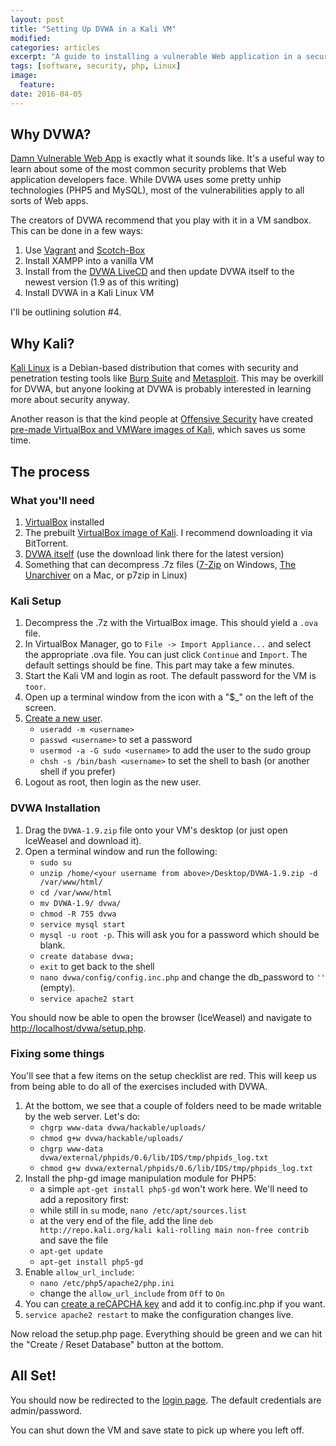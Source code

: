 ```yaml
---
layout: post
title: "Setting Up DVWA in a Kali VM"
modified:
categories: articles
excerpt: "A guide to installing a vulnerable Web application in a security-testing oriented Linux distribution."
tags: [software, security, php, Linux]
image:
  feature:
date: 2016-04-05
---
```


## Why DVWA?

[Damn Vulnerable Web App](http://www.dvwa.co.uk/) is exactly what it sounds like.  It's a useful way to learn about some of the most common security problems that Web application developers face.  While DVWA uses some pretty unhip technologies (PHP5 and MySQL), most of the vulnerabilities apply to all sorts of Web apps.

The creators of DVWA recommend that you play with it in a VM sandbox.  This can be done in a few ways:

1. Use [Vagrant](https://www.vagrantup.com/) and [Scotch-Box](https://box.scotch.io/)
2. Install XAMPP into a vanilla VM
3. Install from the [DVWA LiveCD](http://www.dvwa.co.uk/DVWA-1.0.7.iso) and then update DVWA itself to the newest version (1.9 as of this writing)
4. Install DVWA in a Kali Linux VM

I'll be outlining solution #4.

## Why Kali?
[Kali Linux](https://www.kali.org/) is a Debian-based distribution that comes with security and penetration testing tools like [Burp Suite](https://portswigger.net/burp/) and [Metasploit](https://www.metasploit.com/).  This may be overkill for DVWA, but anyone looking at DVWA is probably interested in learning more about security anyway.

Another reason is that the kind people at [Offensive Security](https://www.offensive-security.com/) have created [pre-made VirtualBox and VMWare images of Kali](https://www.offensive-security.com/kali-linux-vmware-virtualbox-image-download/), which saves us some time.

## The process

### What you'll need
1. [VirtualBox](https://www.virtualbox.org/wiki/Downloads) installed
2. The prebuilt [VirtualBox image of Kali](https://www.offensive-security.com/kali-linux-vmware-virtualbox-image-download/).  I recommend downloading it via BitTorrent.
3. [DVWA itself](http://www.dvwa.co.uk/) (use the download link there for the latest version)
4. Something that can decompress .7z files ([7-Zip](http://www.7-zip.org/) on Windows, [The Unarchiver](https://itunes.apple.com/us/app/the-unarchiver/id425424353) on a Mac, or p7zip in Linux)

### Kali Setup
1. Decompress the .7z with the VirtualBox image.  This should yield a `.ova` file.
2. In VirtualBox Manager, go to `File -> Import Appliance...` and select the appropriate .ova file.  You can just click `Continue` and `Import`.  The default settings should be fine.  This part may take a few minutes.
3. Start the Kali VM and login as root.  The default password for the VM is `toor`.
4. Open up a terminal window from the icon with a "$_" on the left of the screen.
5. [Create a new user](https://www.linkedin.com/pulse/20140502074357-79939846-adding-a-new-user-in-kali-linux).
    - `useradd -m <username>`
    - `passwd <username>` to set a password
    - `usermod -a -G sudo <username>` to add the user to the sudo group
    - `chsh -s /bin/bash <username>` to set the shell to bash (or another shell if you prefer)
6. Logout as root, then login as the new user.

### DVWA Installation
1. Drag the `DVWA-1.9.zip` file onto your VM's desktop (or just open IceWeasel and download it).
2. Open a terminal window and run the following:
    - `sudo su`
    - `unzip /home/<your username from above>/Desktop/DVWA-1.9.zip -d /var/www/html/`
    - `cd /var/www/html`
    - `mv DVWA-1.9/ dvwa/`
    - `chmod -R 755 dvwa`
    - `service mysql start`
    - `mysql -u root -p`. This will ask you for a password which should be blank.
    - `create database dvwa;`
    - `exit` to get back to the shell
    - `nano dvwa/config/config.inc.php` and change the db_password to `''` (empty). 
    - `service apache2 start`

You should now be able to open the browser (IceWeasel) and navigate to [http://localhost/dvwa/setup.php](http://localhost/dvwa/setup.php).

### Fixing some things
You'll see that a few items on the setup checklist are red.  This will keep us from being able to do all of the exercises included with DVWA.

1. At the bottom, we see that a couple of folders need to be made writable by the web server.  Let's do:
    - `chgrp www-data dvwa/hackable/uploads/`
    - `chmod g+w dvwa/hackable/uploads/`
    - `chgrp www-data dvwa/external/phpids/0.6/lib/IDS/tmp/phpids_log.txt`
    - `chmod g+w dvwa/external/phpids/0.6/lib/IDS/tmp/phpids_log.txt`
2. Install the php-gd image manipulation module for PHP5:
    - a simple `apt-get install php5-gd` won't work here.  We'll need to add a repository first:
    - while still in `su` mode, `nano /etc/apt/sources.list`
    - at the very end of the file, add the line `deb http://repo.kali.org/kali kali-rolling main non-free contrib` and save the file
    - `apt-get update`
    - `apt-get install php5-gd`
3. Enable `allow_url_include`:
    - `nano /etc/php5/apache2/php.ini` 
    - change the `allow_url_include` from `Off` to `On`
4. You can [create a reCAPCHA key](https://www.google.com/recaptcha/admin/create) and add it to config.inc.php if you want.
5. `service apache2 restart` to make the configuration changes live.

Now reload the setup.php page.  Everything should be green and we can hit the "Create / Reset Database" button at the bottom.

## All Set!

You should now be redirected to the [login page](http://localhost/dvwa/login.php).  The default credentials are admin/password.

You can shut down the VM and save state to pick up where you left off.